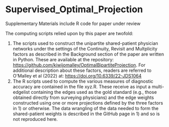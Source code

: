 # Supervised_Optimal_Projection
Supplementary Materials include R code for paper under review

The computing scripts relied upon by this paper are twofold:
1) The scripts used to construct the unipartite shared-patient physician networks under the settings of the Continuity, Revisit and Multplicity factors as described in the Background section of the paper are written in Python. These are available at the repository: https://github.com/kiwijomalley/OptimalBipartiteProjection. For additional description about these factors, readers are referred to O'Malley et al (2022) at: https://doi.org/10.6339/22-JDS1064
2) The R scripts used to compute the various measures of diagnostic accuracy are contained in the file xyz.R. These receive as input a multi-edgelist containing the edges used as the gold standard (e.g., those obtained directly from surveying physicians) and the edge weights constructed using one or more projections defined by the three factors in 1) or otherwise. The data wrangling of the data needed to form the shared-patient weights is described in the GitHub page in 1) and so is not reproduced here.
